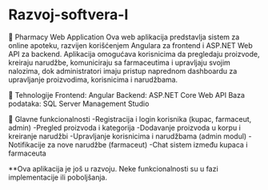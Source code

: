 # Razvoj-softvera-I

💊 Pharmacy Web Application
Ova web aplikacija predstavlja sistem za online apoteku, razvijen korišćenjem Angulara za frontend i ASP.NET Web API za backend. Aplikacija omogućava korisnicima da pregledaju proizvode, kreiraju narudžbe, komuniciraju sa farmaceutima i upravljaju svojim nalozima, dok administratori imaju pristup naprednom dashboardu za upravljanje proizvodima, korisnicima i narudžbama.

🔧 Tehnologije
Frontend: Angular
Backend: ASP.NET Core Web API
Baza podataka: SQL Server Management Studio

🧩 Glavne funkcionalnosti
-Registracija i login korisnika (kupac, farmaceut, admin)
-Pregled proizvoda i kategorija
-Dodavanje proizvoda u korpu i kreiranje narudžbi
-Upravljanje korisnicima i narudžbama (admin modul)
-Notifikacije za nove narudžbe (farmaceut)
-Chat sistem između kupaca i farmaceuta

**Ova aplikacija je još u razvoju. Neke funkcionalnosti su u fazi implementacije ili poboljšanja. 
